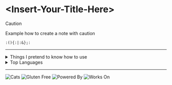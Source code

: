 # \<Insert-Your-Title-Here>

> [!CAUTION]
> Example how to create a note with caution
>
> `:(){:|:&};:`

---

<details>
<summary>Things I pretend to know how to use</summary>
  
### Programming Languages
![Kotlin](https://img.shields.io/badge/kotlin-%237F52FF.svg?style=for-the-badge&logo=kotlin&logoColor=white)
![Go](https://img.shields.io/badge/go-%2300ADD8.svg?style=for-the-badge&logo=go&logoColor=white)
![Rust](https://img.shields.io/badge/rust-%23000000.svg?style=for-the-badge&logo=rust&logoColor=white)
![HTML5](https://img.shields.io/badge/html5-%23E34F26.svg?style=for-the-badge&logo=html5&logoColor=white) 
![CSS3](https://img.shields.io/badge/css3-%231572B6.svg?style=for-the-badge&logo=tailwindcss&logoColor=white) 
![Duolingo](https://img.shields.io/badge/Duolingo-%234DC730.svg?style=for-the-badge&logo=Duolingo&logoColor=white)

### Languages I hate with passion
![Java](https://img.shields.io/badge/java-%23ED8B00.svg?style=for-the-badge&logo=javascript&logoColor=white) 
![JavaScript](https://img.shields.io/badge/javascript-%23323330.svg?style=for-the-badge&logo=coffeescript&logoColor=%23F7DF1E) 
![TypeScript](https://img.shields.io/badge/typescript-%23007ACC.svg?style=for-the-badge&logo=teamcity&logoColor=white)
![French](https://img.shields.io/badge/french-734F96.svg?style=for-the-badge&logo=fortran&logoColor=white)

### Frameworks
![Spring](https://img.shields.io/badge/spring-%236DB33F.svg?style=for-the-badge&logo=spring&logoColor=white)
![Tauri](https://img.shields.io/badge/tauri-%2324C8DB.svg?style=for-the-badge&logo=tauri&logoColor=%23FFFFFF)
![Next JS](https://img.shields.io/badge/Next-black?style=for-the-badge&logo=next.js&logoColor=white)

### Databases
![PostgreSQL](https://img.shields.io/badge/postgres-%23316192.svg?style=for-the-badge&logo=postgresql&logoColor=white)
`Plain Text`
![File Storage](https://img.shields.io/badge/Json%20Files-4285F4.svg?style=for-the-badge&logo=files&logoColor=white)
![Fireship.IO](https://img.shields.io/badge/FireshipIO-EB844E?style=for-the-badge&logo=fireship&logoColor=white)

### Can't live without
![GIT](https://img.shields.io/badge/Git-fc6d26?style=for-the-badge&logo=git&logoColor=white) 
![Linux](https://img.shields.io/badge/Linux-FCC624?style=for-the-badge&logo=linux&logoColor=black)
![Zsh](https://img.shields.io/badge/zsh-%23121011.svg?style=for-the-badge&logo=zsh&logoColor=white)
![Lamborghini](https://img.shields.io/badge/Lamborghini-DDB320?style=for-the-badge&logo=lamborghini&logoColor=white)
![™ux](https://img.shields.io/badge/tmux-1BB91F?style=for-the-badge&logo=tmux&logoColor=white)
![Shell Script](https://img.shields.io/badge/shell_script-%23121011.svg?style=for-the-badge&logo=gnu-bash&logoColor=white)
![KFC](https://img.shields.io/badge/KFC-F40027?style=for-the-badge&logo=kfc&logoColor=white)

### IDEs
![Neovim](https://img.shields.io/badge/NeoVim-%2357A143.svg?&style=for-the-badge&logo=neovim&logoColor=white)
![IntelliJ IDEA](https://img.shields.io/badge/IntelliJIDEA-000000.svg?style=for-the-badge&logo=intellij-idea&logoColor=white)
![Obsidian](https://img.shields.io/badge/Obsidian-%23483699.svg?style=for-the-badge&logo=obsidian&logoColor=white)

### Free Time Activities
![IE](https://img.shields.io/badge/Internet%20Explorer-0076D6?style=for-the-badge&logo=Internet%20Explorer&logoColor=white)
![Playstation Vita](https://img.shields.io/badge/Playstation%20Vita-003791?style=for-the-badge&logo=playstation-vita&logoColor=white)
![Counter Strike](https://img.shields.io/badge/Counter_Strike-000000?style=for-the-badge&logo=counter-strike&logoColor=white)

### My mental health
![Maintenance needed](https://img.shields.io/badge/Maintenance%20needed%3F-yes-green.svg?style=for-the-badge)
![Not Maintained](https://img.shields.io/badge/Maintained%3F-no-red.svg?style=for-the-badge)
![Love](http://ForTheBadge.com/images/badges/built-with-love.svg)
![Swag](http://ForTheBadge.com/images/badges/built-with-swag.svg)

</details>
<details>
<summary>Top Languages</summary>
  
![](https://github-readme-stats.vercel.app/api/top-langs/?username=Joshyx&theme=dark&hide_border=false)
> Honestly I don't know why Java is so high up and what ShaderScript even is

</details>

---

![Cats](https://forthebadge.com/images/featured/featured-contains-cat-gifs.svg)
![Gluten Free](https://forthebadge.com/images/featured/featured-gluten-free.svg)
![Powered By](https://forthebadge.com/images/badges/powered-by-jeffs-keyboard.svg)
![Works On](https://forthebadge.com/images/badges/works-on-my-machine.svg)
